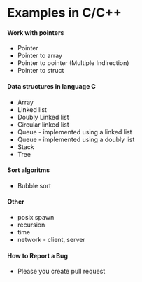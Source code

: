 Examples in C/C++
=========================

#### Work with pointers
  * Pointer
  * Pointer to array
  * Pointer to pointer (Multiple Indirection)
  * Pointer to struct

#### Data structures in language C
  * Array
  * Linked list
  * Doubly Linked list
  * Circular linked list
  * Queue - implemented using a linked list
  * Queue - implemented using a doubly list
  * Stack
  * Tree

#### Sort algoritms 
  * Bubble sort
  
#### Other
  * posix spawn
  * recursion
  * time
  * network - client, server

#### How to Report a Bug
  * Please you create pull request
